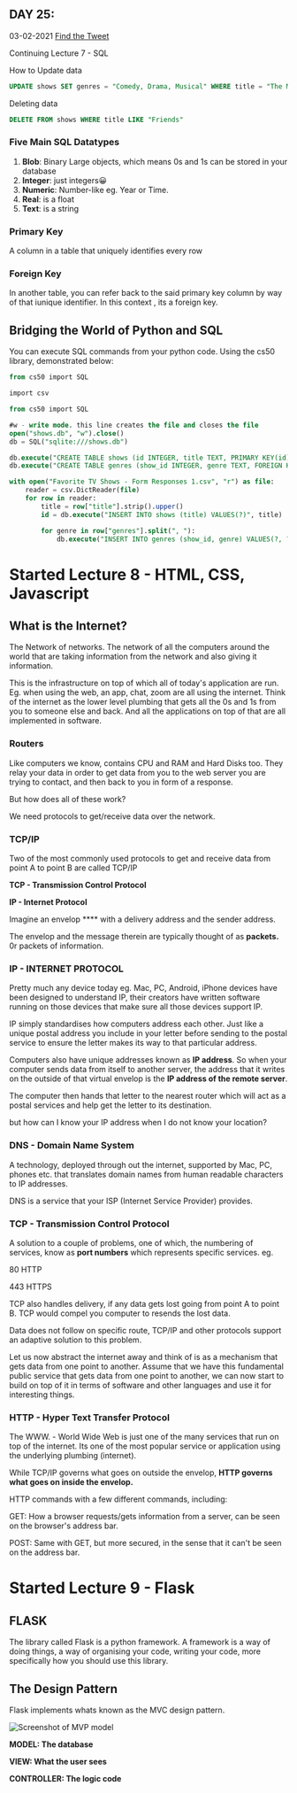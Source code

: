 ## DAY 25:

03-02-2021 [Find the Tweet](https://twitter.com/umuks_/status/1357061478566813706?s=20)

Continuing  Lecture 7 - SQL

How to Update data 

```sql
UPDATE shows SET genres = "Comedy, Drama, Musical" WHERE title = "The Muppet Show";
```

Deleting data 

```sql
DELETE FROM shows WHERE title LIKE "Friends"
```

### Five Main SQL Datatypes

1. **Blob**: Binary Large objects, which means 0s and 1s can be stored in your database
2. **Integer**: just integers😀
3. **Numeric**: Number-like eg. Year or Time.
4. **Real**: is a float
5. **Text**: is a string

### Primary Key

A column in a table that uniquely identifies every row

### Foreign Key

In another table, you can refer back to the said primary key column by way of that iunique identifier. In this context , its a foreign key.

## Bridging the World of Python and SQL

You can execute SQL commands from your python code. Using the cs50 library, demonstrated below:

```sql
from cs50 import SQL
```

```sql
import csv

from cs50 import SQL

#w - write mode. this line creates the file and closes the file
open("shows.db", "w").close()
db = SQL("sqlite:///shows.db")

db.execute("CREATE TABLE shows (id INTEGER, title TEXT, PRIMARY KEY(id))")
db.execute("CREATE TABLE genres (show_id INTEGER, genre TEXT, FOREIGN KEY(show_id) REFERENCES shows(id))")

with open("Favorite TV Shows - Form Responses 1.csv", "r") as file:
    reader = csv.DictReader(file)
    for row in reader:
        title = row["title"].strip().upper()
        id = db.execute("INSERT INTO shows (title) VALUES(?)", title)

        for genre in row["genres"].split(", "):
            db.execute("INSERT INTO genres (show_id, genre) VALUES(?, ?)", id, genre)
```

# Started Lecture 8 - HTML, CSS, Javascript

## What is the Internet?

The Network of networks. The network of all the computers around the world that are taking information from the network and also giving it information.

This is the infrastructure on top of which all of today's application are run. Eg. when using the web, an app, chat, zoom are all using the internet. Think of the internet as the lower level plumbing that gets all the 0s and 1s from you to someone else and back. And all the applications on top of that are all implemented in software.

### Routers

Like computers we know, contains CPU and RAM and Hard Disks too. They relay your data in order to get data from you to the web server you are trying to contact, and then back to you in form of a response.

But how does all of these work?

We need protocols to get/receive data over the network.

### TCP/IP

Two of the most commonly used protocols to get and receive data from point A to point B are called TCP/IP

**TCP - Transmission Control Protocol**

**IP - Internet Protocol**

Imagine an envelop **** with a delivery address and the sender address.

The envelop and the message therein are typically thought of as **packets.** 0r packets of information.

### IP - INTERNET PROTOCOL

Pretty much any device today eg. Mac, PC, Android, iPhone devices have been designed to understand IP, their creators have written software running on those devices that make sure all those devices support IP.

IP simply standardises how computers address each other. Just like a unique postal address you include in your letter before sending to the postal service to ensure the letter makes its way to that particular address.

Computers also have unique addresses known as  **IP address**. So when your computer sends data from itself to another server, the address that it writes on the outside of that virtual envelop is the **IP address of the remote server**.

The computer then hands that letter to the nearest router which will act as a postal services and help get the letter to its destination.

but how can I know your IP address when I do not know your location?

### DNS - Domain Name System

A technology, deployed through out the internet,  supported by Mac, PC, phones etc. that translates domain names from human readable characters to IP addresses.

DNS is a service that your ISP (Internet Service Provider) provides.

### TCP - Transmission Control Protocol

A solution to a couple of problems, one of which, the numbering of services, know as **port numbers** which represents specific services. eg.

80 HTTP

443 HTTPS

TCP also handles delivery, if any data gets lost going from point A to point B. TCP would compel you computer to resends the lost data.

Data does not follow on specific route, TCP/IP and other protocols support an adaptive solution to this problem.

Let us now abstract the internet away and think of is as a mechanism that gets data from one point to another. Assume that we have this fundamental public service that gets data from one point to another, we can now start to build on top of it in terms of software and other languages and use it for interesting things.

### HTTP - Hyper Text Transfer Protocol

The WWW. - World Wide Web is just one of the many services that run on top of the internet. Its one of the most popular service or application using the underlying plumbing (internet).

While TCP/IP governs what goes on outside the envelop, **HTTP governs what goes on inside the envelop.**

HTTP commands with a few different commands, including:

GET: How a browser requests/gets information from a server, can be seen on the browser's address bar.

POST: Same with GET, but more secured, in the sense that it can't be seen on the address bar.

# Started Lecture 9 - Flask

## FLASK

The library called Flask is a python framework. A framework is a way of doing things, a way of organising your code, writing your code, more specifically how you should use this library.

## The Design Pattern

Flask implements whats known as the MVC design pattern.

![Screenshot of MVP model](./01.png)

**MODEL: The database**

**VIEW: What the user sees**

**CONTROLLER: The logic code**
